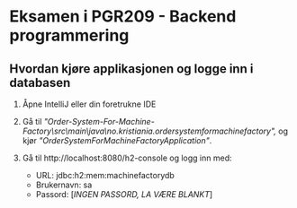 # Eksamen i PGR209 - Backend programmering

## Hvordan kjøre applikasjonen og logge inn i databasen

1. Åpne IntelliJ eller din foretrukne IDE

2. Gå til  *"Order-System-For-Machine-Factory\src\main\java\no.kristiania.ordersystemformachinefactory",* og kjør *"OrderSystemForMachineFactoryApplication"*.

4. Gå til http://localhost:8080/h2-console og logg inn med:
    - URL: jdbc:h2:mem:machinefactorydb
    - Brukernavn: sa
    - Passord: [*INGEN PASSORD, LA VÆRE BLANKT*]